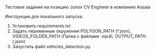 Тестовое задание на позицию Junior CV Engineer в компанию Assaia

Инструкция для локального запуска:

1. Установить requirements.txt
2. Задать переменные окружения POLYGON_PATH (*.json),
   VIDEOS_FOLDER_PATH (Папка с файлами *.mp4), OUTPUT_PATH (*.json)
3. Запустить файл vehicles_detection.py
